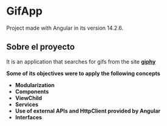 # GifApp

Project made with Angular in its version 14.2.6.

## Sobre el proyecto

It is an application that searches for gifs from the site <a href="https://developers.giphy.com/"><b>giphy<b></a>

Some of its objectives were to apply the following concepts
<ul>
    <li>Modularization</li>
    <li>Components</li>
    <li>ViewChild</li>
    <li>Services</li>
    <li>Use of external APIs and HttpClient provided by Angular</li>
    <li>Interfaces</li>
</ul>
